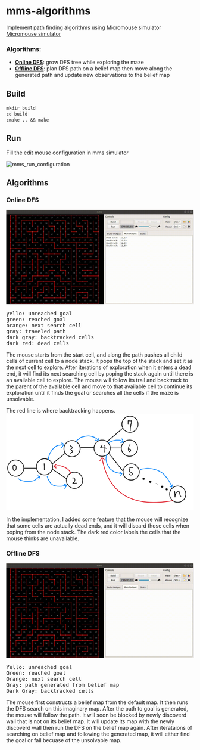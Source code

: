 # mms-algorithms
Implement path finding algorithms using Micromouse simulator  
[Micromouse simulator](https://github.com/mackorone/mms)

### Algorithms:  
- [**Online DFS**](#online-dfs): grow DFS tree while exploring the maze      
- [**Offline DFS**](#offline-dfs): plan DFS path on a belief map then move along the generated path and update new observations to the belief map       

## Build 
```
mkdir build
cd build  
cmake .. && make  
```
## Run
Fill the edit mouse configuration in mms simulator

![mms_run_configuration](https://user-images.githubusercontent.com/28807825/141685015-08d0c26d-0234-48be-93fb-0ca3689399a8.png)

## Algorithms
### Online DFS
![online_DFS](https://github.com/longhongc/mms-algorithms/blob/master/videos/online_DFS.gif)  
<pre>
yello: unreached goal 
green: reached goal 
orange: next search cell 
gray: traveled path
dark gray: backtracked cells
dark red: dead cells
</pre>
 
The mouse starts from the start cell, and along the path pushes all child cells of current cell to a node stack. It pops the top of the stack and set it as the next cell to explore. After iterations of exploration when it enters a dead end, it will find its next searching cell by poping the stack again until there is an available cell to explore. The mouse will follow its trail and backtrack to the parent of the available cell and move to that available cell to continue its exploration until it finds the goal or searches all the cells if the maze is unsolvable. 

The red line is where backtracking happens.  
![online_DFS_graph](https://github.com/longhongc/mms-algorithms/blob/master/videos/online_DFS_graph.png)  

In the implementation, I added some feature that the mouse will recognize that some cells are actually dead ends, and it will discard those cells when poping from the node stack. The dark red color labels the cells that the mouse thinks are unavailable.

### Offline DFS
![offline_DFS](https://github.com/longhongc/mms-algorithms/blob/master/videos/offline_DFS.gif)  
<pre>
Yello: unreached goal 
Green: reached goal 
Orange: next search cell 
Gray: path generated from belief map
Dark Gray: backtracked cells
</pre>

The mouse first constructs a belief map from the default map. It then runs the DFS search on this imaginary map. After the path to goal is generated, the mouse will follow the path. It will soon be blocked by newly discoverd wall that is not on its belief map. It will update its map with the newly discoverd wall then run the DFS on the belief map again. After iterataions of searching on belief map and following the generated map, it will either find the goal or fail becuase of the unsolvable map. 

